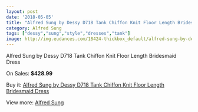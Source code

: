 ```yaml
---
layout: post
date: '2018-05-05'
title: "Alfred Sung by Dessy D718 Tank Chiffon Knit Floor Length Bridesmaid Dress"
category: Alfred Sung
tags: ["dessy","sung","style","dresses","tank"]
image: http://img.eudances.com/18424-thickbox_default/alfred-sung-by-dessy-d718-tank-chiffon-knit-floor-length-bridesmaid-dress.jpg
---
```

Alfred Sung by Dessy D718 Tank Chiffon Knit Floor Length Bridesmaid Dress

On Sales: **$428.99**
<a href="https://www.eudances.com/en/alfred-sung/5432-alfred-sung-by-dessy-d718-tank-chiffon-knit-floor-length-bridesmaid-dress.html"><amp-img layout="responsive" width="600" height="600" src="//img.eudances.com/18424-thickbox_default/alfred-sung-by-dessy-d718-tank-chiffon-knit-floor-length-bridesmaid-dress.jpg" alt="Alfred Sung by Dessy D718 Tank Chiffon Knit Floor Length Bridesmaid Dress 0" /></a>
<a href="https://www.eudances.com/en/alfred-sung/5432-alfred-sung-by-dessy-d718-tank-chiffon-knit-floor-length-bridesmaid-dress.html"><amp-img layout="responsive" width="600" height="600" src="//img.eudances.com/18425-thickbox_default/alfred-sung-by-dessy-d718-tank-chiffon-knit-floor-length-bridesmaid-dress.jpg" alt="Alfred Sung by Dessy D718 Tank Chiffon Knit Floor Length Bridesmaid Dress 1" /></a>

Buy it: [Alfred Sung by Dessy D718 Tank Chiffon Knit Floor Length Bridesmaid Dress](https://www.eudances.com/en/alfred-sung/5432-alfred-sung-by-dessy-d718-tank-chiffon-knit-floor-length-bridesmaid-dress.html "Alfred Sung by Dessy D718 Tank Chiffon Knit Floor Length Bridesmaid Dress")

View more: [Alfred Sung](https://www.eudances.com/en/52-alfred-sung "Alfred Sung")